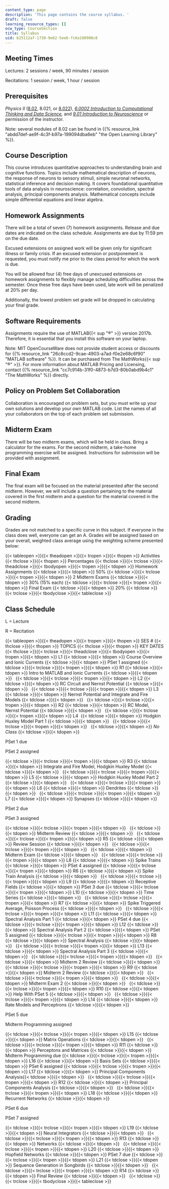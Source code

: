 ```yaml
---
content_type: page
description: 'This page contains the course syllabus. '
draft: false
learning_resource_types: []
ocw_type: CourseSection
title: Syllabus
uid: b25112af-1730-9e62-5ee6-fc6a180908c8
---
```

## Meeting Times

Lectures: 2 sessions / week, 90 minutes / session

Recitations: 1 session / week, 1 hour / session

## Prerequisites

*Physics II* ([8.02](/courses/8-02-physics-ii-electricity-and-magnetism-spring-2007), 8.021, or [8.022](/courses/8-022-physics-ii-electricity-and-magnetism-fall-2004/)), [*6.0002 Introduction to Computational Thinking and Data Science*](/courses/6-0002-introduction-to-computational-thinking-and-data-science-fall-2016)*,* and [*9.01 Introduction to Neuroscience*](/courses/9-01-neuroscience-and-behavior-fall-2003) or permission of the instructor.

Note: several modules of 8.02 can be found in {{% resource_link "abdd7def-ae9f-4c3f-b97a-199094dba6eb" "the Open Learning Library" %}}.

## Course Description

This course introduces quantitative approaches to understanding brain and cognitive functions. Topics include mathematical description of neurons, the response of neurons to sensory stimuli, simple neuronal networks, statistical inference and decision making. It covers foundational quantitative tools of data analysis in neuroscience: correlation, convolution, spectral analysis, principal components analysis. Mathematical concepts include simple differential equations and linear algebra.

## Homework Assignments

There will be a total of seven (7) homework assignments. Release and due dates are indicated on the class schedule. Assignments are due by 11:59 pm on the due date.

Excused extensions on assigned work will be given only for significant illness or family crisis. If an excused extension or postponement is requested, you must notify me prior to the class period for which the work is due.

You will be allowed four (4) free days of unexcused extensions on homework assignments to flexibly manage scheduling difficulties across the semester. Once these free days have been used, late work will be penalized at 20% per day.

Additionally, the lowest problem set grade will be dropped in calculating your final grade.

## Software Requirements

Assignments require the use of MATLAB{{< sup "®" >}} version 2017b. Therefore, it is essential that you install this software on your laptop.

Note: MIT OpenCourseWare does not provide student access or discounts for {{% resource_link "26c8ccd2-9cae-4903-a7ad-f0e2e68c6f90" "MATLAB software" %}}. It can be purchased from The MathWorks{{< sup "®" >}}. For more information about MATLAB Pricing and Licensing, contact {{% resource_link "cc7c914b-31f0-4873-b7d3-80b0abd9b4c1" "The MathWorks" %}} directly.

## Policy on Problem Set Collaboration

Collaboration is encouraged on problem sets, but you must write up your own solutions and develop your own MATLAB code. List the names of all your collaborators on the top of each problem set submission.

## Midterm Exam

There will be two midterm exams, which will be held in class. Bring a calculator for the exams. For the second midterm, a take-home programming exercise will be assigned. Instructions for submission will be provided with assignment.

## Final Exam

The final exam will be focused on the material presented after the second midterm. However, we will include a question pertaining to the material covered in the first midterm and a question for the material covered in the second midterm.

## Grading

Grades are not matched to a specific curve in this subject. If everyone in the class does well, everyone can get an A. Grades will be assigned based on your overall, weighted class average using the weighting scheme presented below:

{{< tableopen >}}{{< theadopen >}}{{< tropen >}}{{< thopen >}}
Activities
{{< thclose >}}{{< thopen >}}
Percentages
{{< thclose >}}{{< trclose >}}{{< theadclose >}}{{< tbodyopen >}}{{< tropen >}}{{< tdopen >}}
Homework Assignments
{{< tdclose >}}{{< tdopen >}}
50%
{{< tdclose >}}{{< trclose >}}{{< tropen >}}{{< tdopen >}}
2 Midterm Exams
{{< tdclose >}}{{< tdopen >}}
30% (15% each)
{{< tdclose >}}{{< trclose >}}{{< tropen >}}{{< tdopen >}}
Final Exam
{{< tdclose >}}{{< tdopen >}}
20%
{{< tdclose >}}{{< trclose >}}{{< tbodyclose >}}{{< tableclose >}}

## Class Schedule

L = Lecture

R = Recitation

{{< tableopen >}}{{< theadopen >}}{{< tropen >}}{{< thopen >}}
SES #
{{< thclose >}}{{< thopen >}}
TOPICS
{{< thclose >}}{{< thopen >}}
KEY DATES
{{< thclose >}}{{< trclose >}}{{< theadclose >}}{{< tbodyopen >}}{{< tropen >}}{{< tdopen >}}
L1
{{< tdclose >}}{{< tdopen >}}
Course Overview and Ionic Currents
{{< tdclose >}}{{< tdopen >}}
PSet 1 assigned
{{< tdclose >}}{{< trclose >}}{{< tropen >}}{{< tdopen >}}
R1
{{< tdclose >}}{{< tdopen >}}
Intro to MATLAB and Ionic Currents
{{< tdclose >}}{{< tdopen >}}
 
{{< tdclose >}}{{< trclose >}}{{< tropen >}}{{< tdopen >}}
L2
{{< tdclose >}}{{< tdopen >}}
RC Circuit and Nernst Potential
{{< tdclose >}}{{< tdopen >}}
 
{{< tdclose >}}{{< trclose >}}{{< tropen >}}{{< tdopen >}}
L3
{{< tdclose >}}{{< tdopen >}}
Nernst Potential and Integrate and Fire Models​
{{< tdclose >}}{{< tdopen >}}
 
{{< tdclose >}}{{< trclose >}}{{< tropen >}}{{< tdopen >}}
R2
{{< tdclose >}}{{< tdopen >}}
RC Model, Nernst Potential
{{< tdclose >}}{{< tdopen >}}
 
{{< tdclose >}}{{< trclose >}}{{< tropen >}}{{< tdopen >}}
L4 
{{< tdclose >}}{{< tdopen >}}
Hodgkin Huxley Model Part 1
{{< tdclose >}}{{< tdopen >}}
 
{{< tdclose >}}{{< trclose >}}{{< tropen >}}{{< tdopen >}}
 
{{< tdclose >}}{{< tdopen >}}
*No Class*
{{< tdclose >}}{{< tdopen >}}

PSet 1 due

PSet 2 assigned

{{< tdclose >}}{{< trclose >}}{{< tropen >}}{{< tdopen >}}
R3
{{< tdclose >}}{{< tdopen >}}
Integrate and Fire Model, Hodgkin Huxley Model
{{< tdclose >}}{{< tdopen >}}
 
{{< tdclose >}}{{< trclose >}}{{< tropen >}}{{< tdopen >}}
L5
{{< tdclose >}}{{< tdopen >}}
Hodgkin Huxley Model Part 2
{{< tdclose >}}{{< tdopen >}}
 
{{< tdclose >}}{{< trclose >}}{{< tropen >}}{{< tdopen >}}
L6
{{< tdclose >}}{{< tdopen >}}
Dendrites
{{< tdclose >}}{{< tdopen >}}
 
{{< tdclose >}}{{< trclose >}}{{< tropen >}}{{< tdopen >}}
L7
{{< tdclose >}}{{< tdopen >}}
Synapses
{{< tdclose >}}{{< tdopen >}}

PSet 2 due

PSet 3 assigned

{{< tdclose >}}{{< trclose >}}{{< tropen >}}{{< tdopen >}}
 
{{< tdclose >}}{{< tdopen >}}
Midterm Review
{{< tdclose >}}{{< tdopen >}}
 
{{< tdclose >}}{{< trclose >}}{{< tropen >}}{{< tdopen >}}
R5
{{< tdclose >}}{{< tdopen >}}
Review Session
{{< tdclose >}}{{< tdopen >}}
 
{{< tdclose >}}{{< trclose >}}{{< tropen >}}{{< tdopen >}}
 
{{< tdclose >}}{{< tdopen >}}
Midterm Exam
{{< tdclose >}}{{< tdopen >}}
 
{{< tdclose >}}{{< trclose >}}{{< tropen >}}{{< tdopen >}}
L8
{{< tdclose >}}{{< tdopen >}}
Spike Trains
{{< tdclose >}}{{< tdopen >}}
PSet 4 assigned
{{< tdclose >}}{{< trclose >}}{{< tropen >}}{{< tdopen >}}
R6
{{< tdclose >}}{{< tdopen >}}
Spike Train Analysis
{{< tdclose >}}{{< tdopen >}}
 
{{< tdclose >}}{{< trclose >}}{{< tropen >}}{{< tdopen >}}
L9
{{< tdclose >}}{{< tdopen >}}
Receptive Fields
{{< tdclose >}}{{< tdopen >}}
PSet 3 due
{{< tdclose >}}{{< trclose >}}{{< tropen >}}{{< tdopen >}}
L10
{{< tdclose >}}{{< tdopen >}}
Time Series
{{< tdclose >}}{{< tdopen >}}
 
{{< tdclose >}}{{< trclose >}}{{< tropen >}}{{< tdopen >}}
R7
{{< tdclose >}}{{< tdopen >}}
Spike Triggered Average, Poisson Process
{{< tdclose >}}{{< tdopen >}}
 
{{< tdclose >}}{{< trclose >}}{{< tropen >}}{{< tdopen >}}
L11
{{< tdclose >}}{{< tdopen >}}
Spectral Analysis Part 1
{{< tdclose >}}{{< tdopen >}}
PSet 4 due
{{< tdclose >}}{{< trclose >}}{{< tropen >}}{{< tdopen >}}
L12
{{< tdclose >}}{{< tdopen >}}
Spectral Analysis Part 2
{{< tdclose >}}{{< tdopen >}}
PSet 5 assigned
{{< tdclose >}}{{< trclose >}}{{< tropen >}}{{< tdopen >}}
R8
{{< tdclose >}}{{< tdopen >}}
Spectral Analysis
{{< tdclose >}}{{< tdopen >}}
 
{{< tdclose >}}{{< trclose >}}{{< tropen >}}{{< tdopen >}}
L13
{{< tdclose >}}{{< tdopen >}}
Spectral Analysis Part 3
{{< tdclose >}}{{< tdopen >}}
 
{{< tdclose >}}{{< trclose >}}{{< tropen >}}{{< tdopen >}}
 
{{< tdclose >}}{{< tdopen >}}
Midterm 2 Review
{{< tdclose >}}{{< tdopen >}}
 
{{< tdclose >}}{{< trclose >}}{{< tropen >}}{{< tdopen >}}
R9
{{< tdclose >}}{{< tdopen >}}
Midterm 2 Review
{{< tdclose >}}{{< tdopen >}}
 
{{< tdclose >}}{{< trclose >}}{{< tropen >}}{{< tdopen >}}
 
{{< tdclose >}}{{< tdopen >}}
Midterm Exam 2
{{< tdclose >}}{{< tdopen >}}
 
{{< tdclose >}}{{< trclose >}}{{< tropen >}}{{< tdopen >}}
R10
{{< tdclose >}}{{< tdopen >}}
Help With PSet 5
{{< tdclose >}}{{< tdopen >}}
 
{{< tdclose >}}{{< trclose >}}{{< tropen >}}{{< tdopen >}}
L14
{{< tdclose >}}{{< tdopen >}}
Rate Models and Perceptrons
{{< tdclose >}}{{< tdopen >}}

PSet 5 due

Midterm Programming assigned

{{< tdclose >}}{{< trclose >}}{{< tropen >}}{{< tdopen >}}
L15
{{< tdclose >}}{{< tdopen >}}
Matrix Operations
{{< tdclose >}}{{< tdopen >}}
 
{{< tdclose >}}{{< trclose >}}{{< tropen >}}{{< tdopen >}}
R11
{{< tdclose >}}{{< tdopen >}}
Perceptons and Matrices
{{< tdclose >}}{{< tdopen >}}
Midterm Programming due
{{< tdclose >}}{{< trclose >}}{{< tropen >}}{{< tdopen >}}
L16
{{< tdclose >}}{{< tdopen >}}
Basis Sets
{{< tdclose >}}{{< tdopen >}}
PSet 6 assigned
{{< tdclose >}}{{< trclose >}}{{< tropen >}}{{< tdopen >}}
L17
{{< tdclose >}}{{< tdopen >}}
Principal Components Analysis​
{{< tdclose >}}{{< tdopen >}}
 
{{< tdclose >}}{{< trclose >}}{{< tropen >}}{{< tdopen >}}
R12
{{< tdclose >}}{{< tdopen >}}
Principal Components Analysis​
{{< tdclose >}}{{< tdopen >}}
 
{{< tdclose >}}{{< trclose >}}{{< tropen >}}{{< tdopen >}}
L18
{{< tdclose >}}{{< tdopen >}}
Recurrent Networks
{{< tdclose >}}{{< tdopen >}}

PSet 6 due

PSet 7 assigned

{{< tdclose >}}{{< trclose >}}{{< tropen >}}{{< tdopen >}}
L19
{{< tdclose >}}{{< tdopen >}}
Neural Integrators
{{< tdclose >}}{{< tdopen >}}
 
{{< tdclose >}}{{< trclose >}}{{< tropen >}}{{< tdopen >}}
R13
{{< tdclose >}}{{< tdopen >}}
Networks
{{< tdclose >}}{{< tdopen >}}
 
{{< tdclose >}}{{< trclose >}}{{< tropen >}}{{< tdopen >}}
L20
{{< tdclose >}}{{< tdopen >}}
Hopfield Networks
{{< tdclose >}}{{< tdopen >}}
PSet 7 due
{{< tdclose >}}{{< trclose >}}{{< tropen >}}{{< tdopen >}}
L21
{{< tdclose >}}{{< tdopen >}}
Sequence Generation in Songbirds
{{< tdclose >}}{{< tdopen >}}
 
{{< tdclose >}}{{< trclose >}}{{< tropen >}}{{< tdopen >}}
R14
{{< tdclose >}}{{< tdopen >}}
Final Review
{{< tdclose >}}{{< tdopen >}}
 
{{< tdclose >}}{{< trclose >}}{{< tbodyclose >}}{{< tableclose >}}